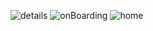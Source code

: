 ![details](https://github.com/user-attachments/assets/201e12b1-ff91-4936-9f90-402b36d54d54)
![onBoarding](https://github.com/user-attachments/assets/ec0b3d72-4a39-4cc9-bd37-1af5df59d6f8)
![home](https://github.com/user-attachments/assets/c3ec905c-315d-4b80-9d3a-4cf5a5510470)
